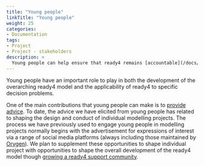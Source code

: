 ```yaml
---
title: "Young people"
linkTitle: "Young people"
weight: 25
categories: 
- Documentation
tags:
- Project
- Project - stakeholders
description: >
  Young people can help ensure that ready4 remains [accountable](/docs/getting-started/motivation/) for addressing topics of importance to them.
---
```


Young people have an important role to play in both the development of the overarching ready4 model and the applicability of ready4 to specific decision problems.

One of the main contributions that young people can make is to [provide advice](/docs/contribution-guidelines/contribution-types/advisory/). To date, the advice we have elicited from young people has related to shaping the design and conduct of individual modelling projects. The process we have previously used to engage young people in modelling projects normally begins with the advertisement for expressions of interest via a range of social media platforms (always including those maintained by [Orygen](https://www.orygen.org.au)). We plan to supplement these opportunities to shape individual project with opportunities to shape the overall development of the ready4 model though [growing a ready4 support community](/docs/contribution-guidelines/priorities/support/).